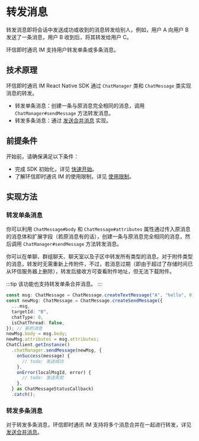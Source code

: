 # 转发消息

转发消息即将会话中发送成功或收到的消息转发给别人，例如，用户 A 向用户 B 发送了一条消息，用户 B 收到后，将其转发给用户 C。

环信即时通讯 IM 支持用户转发单条或多条消息。

## 技术原理

环信即时通讯 IM React Native SDK 通过 `ChatManager` 类和 `ChatMessage` 类实现消息的转发。

- 转发单条消息：创建一条与原消息完全相同的消息，调用 `ChatManager#sendMessage` 方法转发消息。
- 转发多条消息：通过 [发送合并消息](message_send.html#发送合并消息) 实现。

## 前提条件

开始前，请确保满足以下条件：

- 完成 SDK 初始化，详见 [快速开始](quickstart.html)。
- 了解环信即时通讯 IM 的使用限制，详见 [使用限制](/product/limitation.html)。

## 实现方法

### 转发单条消息

你可以利用 `ChatMessage#body` 和 `ChatMessage#attributes` 属性通过传入原消息的消息体和扩展字段（若原消息有的话），创建一条与原消息完全相同的消息，然后调用 `ChatManager#sendMessage` 方法转发消息。

你可以在单聊、群组聊天、聊天室以及子区中转发所有类型的消息。对于附件类型的消息，转发时无需重新上传附件，不过，若消息过期（即由于超过了存储时间已从环信服务器上删除），转发后接收方可查看附件地址，但无法下载附件。

:::tip
该功能也支持转发单条合并消息。
:::

```typescript
const msg: ChatMessage = ChatMessage.createTextMessage("A", "hello", 0); // 原来的消息
const newMsg: ChatMessage = ChatMessage.createSendMessage({
  ...msg,
  targetId: "B",
  chatType: 0,
  isChatThread: false,
}); // 新的消息
newMsg.body = msg.body;
newMsg.attributes = msg.attributes;
ChatClient.getInstance()
  .chatManager.sendMessage(newMsg, {
    onSuccess(message) {
      // todo: 发送成功
    },
    onError(localMsgId, error) {
      // todo: 发送失败
    },
  } as ChatMessageStatusCallback)
  .catch();
```

### 转发多条消息

对于转发多条消息，环信即时通讯 IM 支持将多个消息合并在一起进行转发，详见 [发送合并消息](message_send.html#发送合并消息)。








